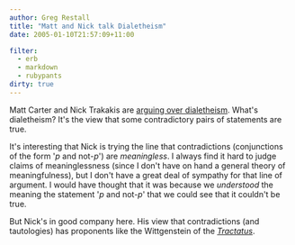 ```yaml
---
author: Greg Restall
title: "Matt and Nick talk Dialetheism"
date: 2005-01-10T21:57:09+11:00

filter:
  - erb
  - markdown
  - rubypants
dirty: true
---
```


Matt Carter and Nick Trakakis are [arguing over dialetheism](http://cogitation.braininavat.net/dialetheism.htm).  What's dialetheism?  It's the view that some contradictory pairs of statements are true.

It's interesting that Nick is trying the line that contradictions (conjunctions of the form '*p* and not-*p*') are *meaningless*.  I always find it hard to judge claims of meaninglessness (since I don't have on hand a general theory of meaningfulness), but I don't have a great deal of sympathy for that line of argument.  I would have thought that it was because we *understood* the meaning the statement '*p* and not-*p*' that we could see that it couldn't be true.  

But Nick's in good company here.  His view that contradictions (and tautologies) has proponents like the Wittgenstein of the [*Tractatus*](http://www.kfs.org/~jonathan/witt/tlph.html).